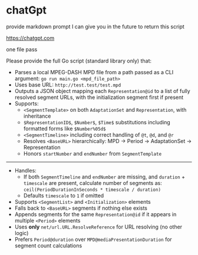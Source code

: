 # chatGpt

provide markdown prompt I can give you in the future to return this script

https://chatgpt.com

one file pass

Please provide the full Go script (standard library only) that:

- Parses a local MPEG-DASH MPD file from a path passed as a CLI argument: `go run main.go <mpd_file_path>`
- Uses base URL: `http://test.test/test.mpd`
- Outputs a JSON object mapping each `Representation@id` to a list of fully resolved segment URLs, with the initialization segment first if present
- Supports:
  - `<SegmentTemplate>` on both `AdaptationSet` and `Representation`, with inheritance
  - `$RepresentationID$`, `$Number$`, `$Time$` substitutions including formatted forms like `$Number%05d$`
  - `<SegmentTimeline>` including correct handling of `@t`, `@d`, and `@r`
  - Resolves `<BaseURL>` hierarchically: MPD → Period → AdaptationSet → Representation
  - Honors `startNumber` and `endNumber` from `SegmentTemplate`

---

- Handles:
  - If both `SegmentTimeline` and `endNumber` are missing, and `duration` + `timescale` are present, calculate number of segments as:
    `ceil(PeriodDurationInSeconds * timescale / duration)`
  - Defaults `timescale` to `1` if omitted
- Supports `<SegmentList>` and `<Initialization>` elements
- Falls back to `<BaseURL>` segments if nothing else exists
- Appends segments for the same `Representation@id` if it appears in multiple `<Period>` elements
- Uses **only** `net/url.URL.ResolveReference` for URL resolving (no other logic)
- Prefers `Period@duration` over `MPD@mediaPresentationDuration` for segment count calculations
